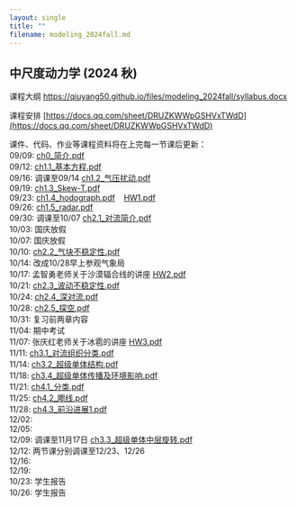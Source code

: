 ```yaml
---
layout: single
title: ""
filename: modeling_2024fall.md
---
```


**中尺度动力学 (2024 秋)**  
---
课程大纲 <a href="https://qiuyang50.github.io/files/mesoscale_2024fall/syllabus.docx">https://qiuyang50.github.io/files/modeling_2024fall/syllabus.docx</a>

课程安排 [https://docs.qq.com/sheet/DRUZKWWpGSHVxTWdD](https://docs.qq.com/sheet/DRUZKWWpGSHVxTWdD)

课件、代码、作业等课程资料将在上完每一节课后更新：  
09/09: <a href="https://qiuyang50.github.io/files/mesoscale_2024fall/ch0_简介.pdf">ch0_简介.pdf</a>   
09/12: <a href="https://qiuyang50.github.io/files/mesoscale_2024fall/ch1.1_基本方程.pdf">ch1.1_基本方程.pdf</a>    
09/16: 调课至09/14 <a href="https://qiuyang50.github.io/files/mesoscale_2024fall/ch1.2_气压扰动.pdf">ch1.2_气压扰动.pdf</a>     
09/19: <a href="https://qiuyang50.github.io/files/mesoscale_2024fall/ch1.3_Skew-T.pdf">ch1.3_Skew-T.pdf</a>    
09/23: <a href="https://qiuyang50.github.io/files/mesoscale_2024fall/ch1.4_hodograph.pdf">ch1.4_hodograph.pdf</a> &nbsp;&nbsp; <a href="https://qiuyang50.github.io/files/mesoscale_2024fall/HW1.pdf">HW1.pdf</a>  
09/26: <a href="https://qiuyang50.github.io/files/mesoscale_2024fall/ch1.5_radar.pdf">ch1.5_radar.pdf</a>   
09/30: 调课至10/07 <a href="https://qiuyang50.github.io/files/mesoscale_2024fall/ch2.1_对流简介.pdf">ch2.1_对流简介.pdf</a>  
10/03: 国庆放假       
10/07: 国庆放假      
10/10: <a href="https://qiuyang50.github.io/files/mesoscale_2024fall/ch2.2_气块不稳定性.pdf">ch2.2_气块不稳定性.pdf</a>  
10/14: 改成10/28早上参观气象局   
10/17: 孟智勇老师关于沙漠辐合线的讲座 <a href="https://qiuyang50.github.io/files/mesoscale_2024fall/HW2.pdf">HW2.pdf</a>  
10/21: <a href="https://qiuyang50.github.io/files/mesoscale_2024fall/ch2.3_波动不稳定性.pdf">ch2.3_波动不稳定性.pdf</a>   
10/24: <a href="https://qiuyang50.github.io/files/mesoscale_2024fall/ch2.4_深对流.pdf">ch2.4_深对流.pdf</a>   
10/28: <a href="https://qiuyang50.github.io/files/mesoscale_2024fall/ch2.5_探空.pdf">ch2.5_探空.pdf</a>    
10/31: 复习前两章内容  
11/04: 期中考试   
11/07: 张庆红老师关于冰雹的讲座 <a href="https://qiuyang50.github.io/files/mesoscale_2024fall/HW3.pdf">HW3.pdf</a>      
11/11: <a href="https://qiuyang50.github.io/files/mesoscale_2024fall/ch3.1_对流组织分类.pdf">ch3.1_对流组织分类.pdf</a>    
11/14: <a href="https://qiuyang50.github.io/files/mesoscale_2024fall/ch3.2_超级单体结构.pdf">ch3.2_超级单体结构.pdf</a>     
11/18: <a href="https://qiuyang50.github.io/files/mesoscale_2024fall/ch3.4_超级单体传播及环境影响.pdf">ch3.4_超级单体传播及环境影响.pdf</a>     
11/21: <a href="https://qiuyang50.github.io/files/mesoscale_2024fall/ch4.1_分类.pdf">ch4.1_分类.pdf</a>    
11/25: <a href="https://qiuyang50.github.io/files/mesoscale_2024fall/ch4.2_飑线.pdf">ch4.2_飑线.pdf</a>  
11/28: <a href="https://qiuyang50.github.io/files/mesoscale_2024fall/ch4.3_前沿进展1.pdf">ch4.3_前沿进展1.pdf</a>  
12/02:  
12/05:  
12/09: 调课至11月17日 <a href="https://qiuyang50.github.io/files/mesoscale_2024fall/ch3.3_超级单体中层旋转.pdf">ch3.3_超级单体中层旋转.pdf</a>    
12/12: 两节课分别调课至12/23、12/26   
12/16:  
12/19:  
10/23: 学生报告    
10/26: 学生报告 
